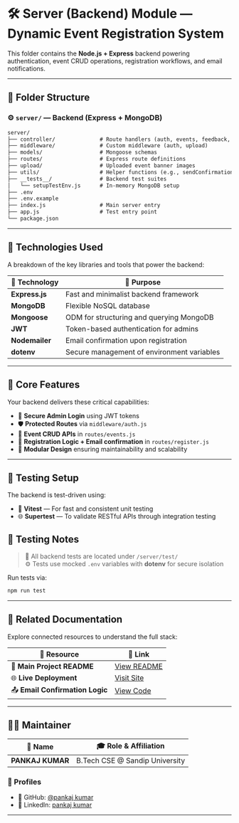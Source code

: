 # 🛠️ Server (Backend) Module — Dynamic Event Registration System

This folder contains the **Node.js + Express** backend powering authentication, event CRUD operations, registration workflows, and email notifications.

---

## 📁 Folder Structure

### ⚙️ `server/` — Backend (Express + MongoDB)

```txt
server/
├── controller/              # Route handlers (auth, events, feedback, etc.)
├── middleware/              # Custom middleware (auth, upload)
├── models/                  # Mongoose schemas
├── routes/                  # Express route definitions
├── upload/                  # Uploaded event banner images
├── utils/                   # Helper functions (e.g., sendConfirmationEmail)
├── __tests__/               # Backend test suites
│   └── setupTestEnv.js      # In-memory MongoDB setup
├── .env
├── .env.example
├── index.js                 # Main server entry
├── app.js                   # Test entry point
└── package.json
```

---

## 🚀 Technologies Used

A breakdown of the key libraries and tools that power the backend:

| 🧰 Technology   | 📝 Purpose                                           |
|----------------|------------------------------------------------------|
| **Express.js** | Fast and minimalist backend framework                |
| **MongoDB**    | Flexible NoSQL database                              |
| **Mongoose**   | ODM for structuring and querying MongoDB             |
| **JWT**        | Token-based authentication for admins                |
| **Nodemailer** | Email confirmation upon registration                 |
| **dotenv**     | Secure management of environment variables           |

---

## 🔐 Core Features

Your backend delivers these critical capabilities:

- 🔑 **Secure Admin Login** using JWT tokens  
- 🛡️ **Protected Routes** via `middleware/auth.js`  
- 📅 **Event CRUD APIs** in `routes/events.js`  
- 📧 **Registration Logic + Email confirmation** in `routes/register.js`  
- 🧩 **Modular Design** ensuring maintainability and scalability  

---

## 🧪 Testing Setup

The backend is test-driven using:

- 🧪 **Vitest** — For fast and consistent unit testing  
- 🌐 **Supertest** — To validate RESTful APIs through integration testing

## 🧪 Testing Notes

> 🧪 All backend tests are located under `/server/test/`  
> ⚙️ Tests use mocked `.env` variables with **dotenv** for secure isolation

Run tests via:

```bash
npm run test
```
---

## 🔗 Related Documentation

Explore connected resources to understand the full stack:

| 📎 Resource                     | 🔗 Link                                                                 |
|--------------------------------|-------------------------------------------------------------------------|
| 📘 **Main Project README**     | [View README](https://github.com/pankaj-kumar069/Dynamic-Public-Event-Registration-System/blob/Development/README.md)   |
| 🌐 **Live Deployment**         | [Visit Site](https://dynamic-public-event-registration-system.onrender.com/)                                 |
| 📤 **Email Confirmation Logic**| [View Code](https://github.com/pankaj-kumar069/Dynamic-Public-Event-Registration-System/blob/Development/server/utils/sendConfirmationEmail.js) |

---

## 👨‍💻 Maintainer

| 👤 Name                       | 🎓 Role & Affiliation                  |
|------------------------------|----------------------------------------|
| **PANKAJ KUMAR**        | B.Tech CSE @ Sandip University         |

### 🔗 Profiles

- 💼 GitHub: [@pankaj kumar](https://github.com/pankaj-kumar069)
- 💼 LinkedIn: [pankaj kumar](http://www.linkedin.com/in/%20Pankajkumar069)

---